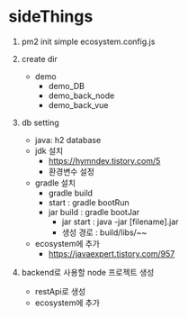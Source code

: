 # sideThings

1. pm2 init simple
ecosystem.config.js

2. create dir
    - demo
        - demo_DB
        - demo_back_node
        - demo_back_vue

3. db setting
    - java: h2 database
    - jdk 설치
        - https://hymndev.tistory.com/5
        - 환경변수 설정
    - gradle 설치
        - gradle build
        - start : gradle bootRun
        - jar build : gradle bootJar
            - jar start : java -jar [filename].jar
            - 생성 경로 : build/libs/~~
    - ecosystem에 추가
        - https://javaexpert.tistory.com/957

4. backend로 사용할 node 프로젝트 생성
    - restApi로 생성
    - ecosystem에 추가